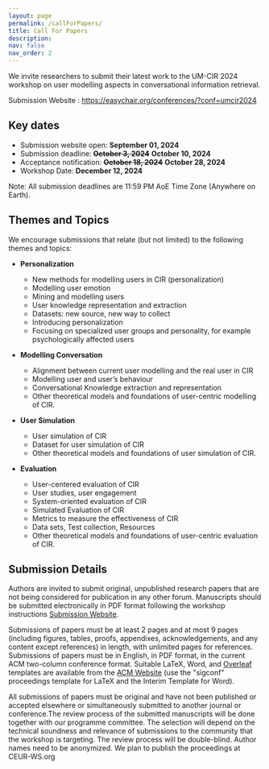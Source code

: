 ```yaml
---
layout: page
permalink: /callForPapers/
title: Call For Papers
description:
nav: false
nav_order: 2
---
```


We invite researchers to submit their latest work to the UM-CIR 2024 workshop on user modelling aspects in conversational information retrieval.

Submission Website : https://easychair.org/conferences/?conf=umcir2024

## Key dates

* Submission website open: **September 01, 2024**
* Submission deadline: ~~**October 3, 2024**~~ **October 10, 2024**
* Acceptance notification: ~~**October 18, 2024**~~ **October 28, 2024**
* Workshop Date: **December 12, 2024**
  
Note: All submission deadlines are 11:59 PM AoE Time Zone (Anywhere on Earth).

## Themes and Topics

We encourage submissions that relate (but not limited) to the following themes and topics:

* **Personalization**
  * New methods for modelling users in CIR (personalization)
  * Modelling user emotion
  * Mining and modelling users
  * User knowledge representation and extraction
  * Datasets: new source, new way to collect
  * Introducing personalization
  * Focusing on specialized user groups and personality, for example psychologically affected users

* **Modelling Conversation**
  * Alignment between current user modelling and the real user in CIR
  * Modelling user and user’s behaviour
  * Conversational Knowledge extraction and representation
  * Other theoretical models and foundations of user-centric modelling of CIR.

* **User Simulation**
  * User simulation of CIR
  * Dataset for user simulation of CIR
  * Other theoretical models and foundations of user simulation of CIR.


* **Evaluation**
  * User-centered evaluation of CIR
  * User studies, user engagement
  * System-oriented evaluation of CIR
  * Simulated Evaluation of CIR
  * Metrics to measure the effectiveness of CIR
  * Data sets, Test collection, Resources
  * Other theoretical models and foundations of user-centric evaluation of CIR.


## Submission Details

Authors are invited to submit original, unpublished research papers that are not being considered for publication in any other forum. Manuscripts should be submitted electronically in PDF format following the workshop instructions [Submission Website](https://easychair.org/conferences/?conf=umcir2024). 

Submissions of papers must be at least 2 pages and at most 9 pages (including figures, tables, proofs, appendixes, acknowledgements, and any content except references) in length, with unlimited pages for references. Submissions of papers must be in English, in PDF format, in the current ACM two-column conference format. Suitable LaTeX, Word, and [Overleaf](https://www.overleaf.com/gallery/tagged/acm-official) templates are available from the [ACM Website](https://www.acm.org/publications/proceedings-template) (use the "sigconf" proceedings template for LaTeX and the Interim Template for Word).

All submissions of papers must be original and have not been published or accepted elsewhere or simultaneously submitted to another journal or conference.The review process of the submitted manuscripts will be done together with our programme committee. The selection will depend on the technical soundness and relevance of submissions to the community that the workshop is targeting. The review process will be double-blind. Author names need to be anonymized. We plan to publish the proceedings at CEUR-WS.org

<!-- We invite researchers to submit their recent work on the development, analysis, or application of score-based methods. A submission should take the form of a short paper of **4 pages in PDF** format using the **[template](/assets/templates/SBM_template.zip)**. Additional pages containing references and appendices are allowed. -->


<!-- Submissions may include a supplement/appendix, but reviewers are not responsible for reading any supplementary material. -->

<!-- 
The submission website is on **[OpenReview](https://openreview.net/group?id=NeurIPS.cc/2022/Workshop/SBM)**. Camera-ready versions are due by **Nov 25, 2022**, and will be posted on the workshop website. -->

